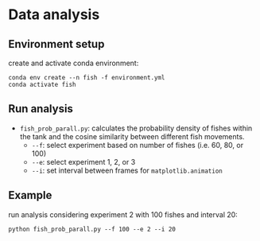 # Data analysis

## Environment setup
create and activate conda environment:
```{r}
conda env create --n fish -f environment.yml 
conda activate fish
```

## Run analysis
* `fish_prob_parall.py`: calculates the probability density of fishes within the tank and the cosine similarity between different fish movements.
  * `--f`: select experiment based on number of fishes (i.e. 60, 80, or 100)
  * `--e`: select experiment 1, 2, or 3
  * `--i`: set interval between frames for `matplotlib.animation`

## Example
run analysis considering experiment 2 with 100 fishes and interval 20:
```{r}
python fish_prob_parall.py --f 100 --e 2 --i 20
```



